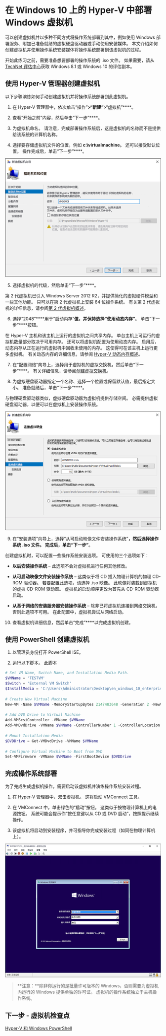 # 在 Windows 10 上的 Hyper-V 中部署 Windows 虚拟机

可以创建虚拟机并以多种不同方式将操作系统部署到其中，例如使用 Windows 部署服务、附加已准备就绪的虚拟硬盘驱动器或手动使用安装媒体。 本文介绍如何创建虚拟机并使用操作系统安装媒体将操作系统部署到该虚拟机的过程。

开始此练习之前，需要准备想要部署的操作系统的 .iso 文件。 如果需要，请从 [TechNet 评估中心](http://www.microsoft.com/en-us/evalcenter/)获取 Windows 8.1 或 Windows 10 的评估副本。

## 使用 Hyper-V 管理器创建虚拟机

以下步骤演练如何手动创建虚拟机并将操作系统部署到此虚拟机。

1. 在 Hyper-V 管理器中，依次单击“操作”****>“新建”****>“虚拟机”****。

2. 查看“开始之前”内容，然后单击“下一步”****。

3. 为虚拟机命名。 请注意，完成部署操作系统后，这是虚拟机的名称而不是提供给该系统的计算机名称。

4. 选择要存储虚拟机文件的位置，例如 **c:\virtualmachine**。 还可以接受默认位置。 操作完成后，单击“下一步”****。

![](media/new_vm_upd.png)

5. 选择虚拟机的代级，然后单击“下一步”****。

第 2 代虚拟机已引入 Windows Server 2012 R2，并提供简化的虚拟硬件模型和一些其他功能。 只可以在第 2 代虚拟机上安装 64 位操作系统。 有关第 2 代虚拟机的详细信息，请参阅[第 2 代虚拟机概述](https://technet.microsoft.com/en-us/library/dn282285.aspx)。

6. 选择“2048”****用于“启动内存”****值，并保持选择“使用动态内存”****。 单击“下一步”****按钮。

在 Hyper-V 主机和该主机上运行的虚拟机之间共享内存。 单台主机上可运行的虚拟机数量部分取决于可用内存。 还可以将虚拟机配置为使用动态内存。 启用后，动态内存从正在运行的虚拟机中回收未使用的内存。 这使得可在该主机上运行更多虚拟机。 有关动态内存的详细信息，请参阅 [Hyper-V 动态内存概述](https://technet.microsoft.com/en-us/library/hh831766.aspx)。

7. 在“配置网络”向导上，选择用于虚拟机的虚拟交换机，然后单击“下一步”****。 有关详细信息，请参阅[创建虚拟交换机](walkthrough_virtual_switch.md)。

8. 为虚拟硬盘驱动器指定一个名称、选择一个位置或保留默认值，最后指定大小。 准备就绪后，单击“下一步”****。

与物理硬盘驱动器类似，虚拟硬盘驱动器为虚拟机提供存储空间。 必需提供虚拟硬盘驱动器，以便可以在虚拟机上安装操作系统。

![](media/new_vhd_upd.png)

9. 在“安装选项”向导上，选择“从可启动映像文件安装操作系统”****，然后选择操作系统 .iso 文件。 完成后，单击“下一步”****。

创建虚拟机时，可以配置一些操作系统安装选项。 可使用的三个选项如下：

- **以后安装操作系统** – 此选项不会对虚拟机进行任何其他修改。

- **从可启动映像文件安装操作系统** – 这类似于将 CD 插入物理计算机的物理 CD-ROM 驱动器。 若要配置此选项，请选择 .iso 映像。 此映像将装载到虚拟机的虚拟 CD-ROM 驱动器。 虚拟机的启动顺序更改为首先从 CD-ROM 驱动器启动。

- **从基于网络的安装服务器安装操作系统** – 除非已将虚拟机连接到网络交换机，否则此选项不可用。 在此配置中，虚拟机尝试从网络启动。

10. 查看虚拟机详细信息，然后单击“完成”****以完成虚拟机创建。

## 使用 PowerShell 创建虚拟机

1. 以管理员身份打开 PowerShell ISE。

2. 运行以下脚本。 此脚本

  ```powershell
  # Set VM Name, Switch Name, and Installation Media Path.
  $VMName = 'TESTVM'
  $Switch = 'External VM Switch'
  $InstallMedia = 'C:\Users\Administrator\Desktop\en_windows_10_enterprise_x64_dvd_6851151.iso'

  # Create New Virtual Machine
  New-VM -Name $VMName -MemoryStartupBytes 2147483648 -Generation 2 -NewVHDPath "D:\Virtual Machines\$VMName\$VMName.vhdx" -NewVHDSizeBytes 53687091200 -Path "D:\Virtual Machines\$VMName" -SwitchName $Switch

  # Add DVD Drive to Virtual Machine
  Add-VMScsiController -VMName $VMName
  Add-VMDvdDrive -VMName $VMName -ControllerNumber 1 -ControllerLocation 0 -Path $InstallMedia

  # Mount Installation Media
  $DVDDrive = Get-VMDvdDrive -VMName $VMName

  # Configure Virtual Machine to Boot from DVD
  Set-VMFirmware -VMName $VMName -FirstBootDevice $DVDDrive
  ```

## 完成操作系统部署

为了完成生成虚拟机操作，需要启动该虚拟机并演练操作系统安装过程。

1. 在 Hyper-V 管理器中，双击虚拟机。 这将启动 VMConnect 工具。

2. 在 VMConnect 中，单击绿色的“启动”按钮。 这类似于按物理计算机上的电源按钮。 系统可能会提示你“按任意键以从 CD 或 DVD 启动”，按照提示继续操作。

3. 该虚拟机将启动到安装程序，并可指导你完成安装过程（如同在物理计算机上）。

![](media/OSDeploy_upd.png)

>**注意：**除非你运行的是批量许可版本的 Windows，否则需要为虚拟机内运行的 Windows 提供单独的许可证。 虚拟机的操作系统独立于主机操作系统。

## 下一步 - 虚拟机检查点

[Hyper-V 和 Windows PowerShell](walkthrough_powershell.md)



<!--HONumber=Dec15_HO3-->
